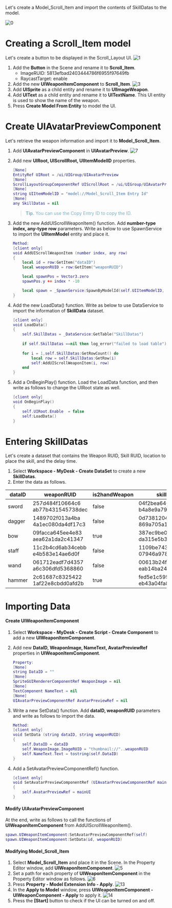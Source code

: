 Let's create a Model_Scroll_Item and import the contents of SkillDatas to the model.

![0](https://mod-file.dn.nexoncdn.co.kr/bbs/17086507096040d905f2bebc94b59a3cf1ae7fa353d07.gif "0")

# Creating a Scroll_Item model
Let's create a button to be displayed in the Scroll_Layout UI. 
![1](https://mod-file.dn.nexoncdn.co.kr/bbs/17085888271740460ae3fc12542069d89190e56c2ec45.png{"width":"540px"} "1")
1. Add the **Button** in the Scene and rename it to **Scroll_Item**.
    * ImageRUID: 5813efbad2403444786f6955f97649fb
    * RaycastTarget: enable
2. Add the new **UIWeaponItemComponent** to **Scroll_Item**.
![3](https://mod-file.dn.nexoncdn.co.kr/bbs/1708589370688dd9415df51ed4bc88331cf4f58562963.png "3")
3. Add **UISprite** as a child entity and rename it to **UIImageWeapon**.
4. Add **UIText** as a child entity and rename it to **UITextName**. This UI entity is used to show the name of the weapon.
5. Press **Create Model From Entity** to model the UI.

# Create UIAvatarPreviewComponent
Let's retrieve the weapon information and import it to **Model_Scroll_Item**.
1. Add **UIAvatarPreviewComponent** in **UIAvatarPreview**.
![7](https://mod-file.dn.nexoncdn.co.kr/bbs/1708596278635c5fbeb35265648bc9f50b7b1f1b805b5.png "7")

2. Add new **UIRoot, UIScrollRoot, UIItemModelID** properties.

    ```lua
    [None]
    EntityRef UIRoot = /ui/UIGroup/UIAvatarPreview
    [None]
    ScrollLayoutGroupComponentRef UIScrollRoot = /ui/UIGroup/UIAvatarPreview/Scroll_Layout
    [None]
    string UIItemModelID = "model://Model_Scroll_Item Entry Id"
    [None]
    any SkillDatas = nil
    ```
    ><span style="color: #7cafc2">**Tip.**
    > You can use the Copy Entry ID to copy the ID.</span>


3. Add the new AddUIScrollWeaponItem() function. Add **number-type index, any-type row** parameters.
Write as below to use SpawnService to import the **UIItemModel** entity and place it.

    ```lua
    Method:
    [client only]
    void AddUIScrollWeaponItem (number index, any row)
    {
        local id = row:GetItem("dataID")
        local weaponRUID = row:GetItem("weaponRUID")
    
        local spawnPos = Vector3.zero
        spawnPos.y += index * -10
    
        local spawn = _SpawnService:SpawnByModelId(self.UIItemModelID, id, spawnPos, self.UIScrollRoot.Entity)
    }
    ```
    
4. Add the new LoadData() function. Write as below to use DataService to import the information of **SkillData** dataset.

    ```lua
    [client only]
    void LoadData()
    {
        self.SkillDatas = _DataService:GetTable("SkillDatas")
        
        if self.SkillDatas ==nil then log_error("failed to load table") return end
        
        for i = 1,self.SkillDatas:GetRowCount() do
        	local row = self.SkillDatas:GetRow(i)
        	self:AddUIScrollWeaponItem(i, row)
        end
    }
    ```

5. Add a OnBeginPlay() function. Load the LoadData function, and then write as follows to change the UIRoot state as well.

    ```lua
    [client only]
    void OnBeginPlay()
    {
        self.UIRoot.Enable  = false
        self:LoadData()
    }
    ```
   
# Entering SkillDatas
Let's create a dataset that contains the Weapon RUID, Skill RUID, location to place the skill, and the delay time.
1. Select **Workspace - MyDesk - Create DataSet** to create a new **SkillDatas**.
2. Enter the data as follows.

| dataID | weaponRUID | is2handWeapon | skillRUID | skillOffsetX |skillOffsetY  | skillDelay | 
| --- | --- | --- | --- | --- | --- | --- |
| sword | 257d484f10664c6<br>ab77b431545738dec | false | 04f2bea640ee48da<br>b4a8e9a7924a3aab | 0 | -50 | 0.5 | 
| dagger |  1489702f013a4ba<br>4a1ec080da4df17c3| false | 0d7381204f9b47<br>869a705a16cf0344d1 | 0 | -50 | 0.3 | 
| bow | 09facca645ee4e83<br>aea62a1da2c41347 | true | 387ec9be0573409<br>da315e5b3392f41e4 | 0 | 50 | 0.8 | 
| staff | 11c2b4cd6ab34cebb<br>e4b583e14ae6d0f | false | 1109be74331d4d<br>07946a978ada5b6311 | 0 | 0 | 0.5 | 
| wand | 061712eadf7d4357<br>a6c306dfd5368860 | false | 00613b24f0c045d<br>eab14ba24cdb90187 | 0 | -100 | 0.8 | 
| hammer | 2c61687c8325422<br>1af22e8cbdd0afd2b | true | fed5e1c5959b49e<br>eb43a04fa802a3ce9 | 0 | 100 | 0.5 | 

# Importing Data 

#### Create UIWeaponItemComponent
1. Select **Workspace - MyDesk - Create Script - Create Component** to add a new **UIWeaponItemComponent**.
2. Add new **DataID, WeaponImage, NameText, AvatarPreviewRef** properties in **UIWeaponItemComponent**.

    ```lua
    Property:
    [None]
    string DataID = ""
    [None]
    SpriteGUIRendererComponentRef WeaponImage = nil
    [None]
    TextComponent NameText = nil
    [None]
    UIAvatarPreviewComponentRef AvatarPreviewRef = nil
    ```
    
3. Write a new SetData() function. Add **dataID, weaponRUID** parameters and write as follows to import the data.

    ```lua
    Method:
    [client only]
    void SetData (string dataID, string weaponRUID)
    {
        self.DataID = dataID
        self.WeaponImage.ImageRUID = "thumbnail://"..weaponRUID
        self.NameText.Text = tostring(self.DataID)
    }
    ```
    
4. Add a SetAvatarPreviewComponentRef() function.
    ```lua
    [client only]
    void SetAvatarPreviewComponentRef (UIAvatarPreviewComponentRef mainUI)
    {
        self.AvatarPreviewRef = mainUI
    }
    ```

#### Modify UIAvatarPreviewComponent
At the end, write as follows to call the functions of **UIWeaponItemComponent** from AddUIScrollWeaponItem().

```lua
spawn.UIWeaponItemComponent:SetAvatarPreviewComponentRef(self)
spawn.UIWeaponItemComponent:SetData(id, weaponRUID)
```
    
#### Modifying Model_Scroll_Item
1. Select **Model_Scroll_Item** and place it in the Scene. In the Property Editor window, add **UIWeaponItemComponent**.
![5](https://mod-file.dn.nexoncdn.co.kr/bbs/17085932952390ac68af6c65345708c0bcf3a4894a280.png "5")
2. Set a path for each property of **UIWeaponItemComponent** in the Property Editor window as follows.
![6](https://mod-file.dn.nexoncdn.co.kr/bbs/1713953204775053035c869ea46b9b843307f0f838f05.png{"width":"640px"} "6")
3. Press **Property - Model Extension Info - Apply**.
![13](https://mod-file.dn.nexoncdn.co.kr/bbs/1713949120143ec54309645e04d619a0144e6464d918c.png{"width":"430px"} "13")
4. In the **Apply to Model** window, press **UIWeaponItemComponent - UIWeaponComponent - Apply** to apply it.
![14](https://mod-file.dn.nexoncdn.co.kr/bbs/17139491430101c6cf1827b36415386fc395979b66515.png{"width":"740px"} "14")
5. Press the **[Start]** button to check if the UI can be turned on and off.